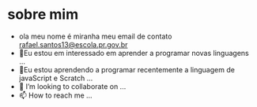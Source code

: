 # sobre mim
 - ola meu nome é miranha
 meu email de contato rafael.santos13@escola.pr.gov.br
- 👀Eu estou em interessado em aprender a programar novas linguagens  ...
- 🌱Eu estou aprendendo a programar recentemente a linguagem de javaScript e Scratch  ...
- 💞️ I’m looking to collaborate on ...
- 📫 How to reach me ...

<!---
calvo105/calvo105 is a ✨ special ✨ repository because its `README.md` (this file) appears on your GitHub profile.
You can click the Preview link to take a look at your changes.
--->
